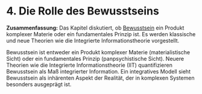 # 4. Die Rolle des Bewusstseins

**Zusammenfassung:**
Das Kapitel diskutiert, ob [Bewusstsein](#glossar) ein Produkt komplexer Materie oder ein fundamentales Prinzip ist. Es werden klassische und neue Theorien wie die Integrierte Informationstheorie vorgestellt.

Bewusstsein ist entweder ein Produkt komplexer Materie (materialistische Sicht) oder ein fundamentales Prinzip (panpsychistische Sicht). Neuere Theorien wie die Integrierte Informationstheorie (IIT) quantifizieren Bewusstsein als Maß integrierter Information. Ein integratives Modell sieht Bewusstsein als inhärenten Aspekt der Realität, der in komplexen Systemen besonders ausgeprägt ist.
